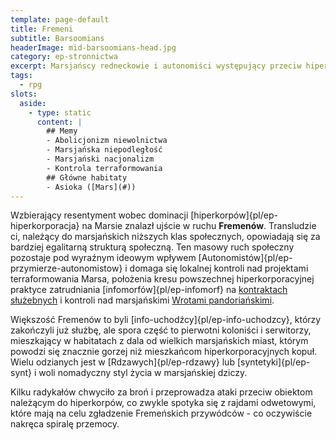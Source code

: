 ```yaml
---
template: page-default
title: Fremeni
subtitle: Barsoomians
headerImage: mid-barsoomians-head.jpg
category: ep-stronnictwa
excerpt: Marsjańscy redneckowie i autonomiści występujący przeciw hiperkorporacjom
tags:
  - rpg
slots:
  aside:
    - type: static
      content: |
        ## Memy
        - Abolicjonizm niewolnictwa
        - Marsjańska niepodległość
        - Marsjański nacjonalizm
        - Kontrola terraformowania
        ## Główne habitaty
        - Asioka ([Mars](#))
---
```

Wzbierający resentyment wobec dominacji [hiperkorpów]{pl/ep-hiperkorporacja} na Marsie znalazł ujście w ruchu **Fremenów**. Transludzie ci, należący do marsjańskich niższych klas społecznych, opowiadają się za bardziej egalitarną strukturą społeczną. Ten masowy ruch społeczny pozostaje pod wyraźnym ideowym wpływem [Autonomistów]{pl/ep-przymierze-autonomistow} i domaga się lokalnej kontroli nad projektami terraformowania Marsa, położenia kresu powszechnej hiperkorporacyjnej praktyce zatrudniania [infomorfów]{pl/ep-infomorf} na [kontraktach służebnych](#) i kontroli nad marsjańskimi [Wrotami pandoriańskimi](#).

Większość Fremenów to byli [info-uchodźcy]{pl/ep-info-uchodzcy}, którzy zakończyli już służbę, ale spora część to pierwotni koloniści i serwitorzy, mieszkający w habitatach z dala od wielkich marsjańskich miast, którym powodzi się znacznie gorzej niż mieszkańcom hiperkorporacyjnych kopuł. Wielu odzianych jest w [Rdzawych]{pl/ep-rdzawy} lub [syntetyki]{pl/ep-synt} i woli nomadyczny styl życia w marsjańskiej dziczy. 

Kilku radykałów chwyciło za broń i przeprowadza ataki przeciw obiektom należącym do hiperkorpów, co zwykle spotyka się z rajdami odwetowymi, które mają na celu zgładzenie Fremeńskich przywódców - co oczywiście nakręca spiralę przemocy.
